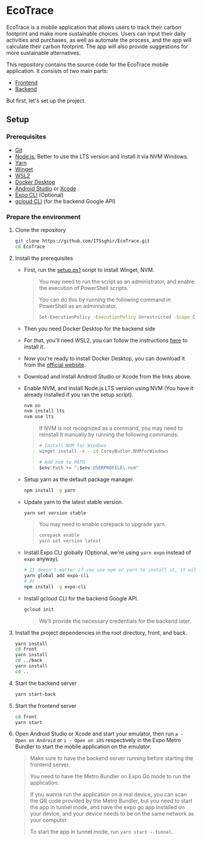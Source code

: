 # EcoTrace

EcoTrace is a mobile application that allows users to track their carbon footprint and make more sustainable choices. Users can input their daily activities and purchases, as well as automate the process, and the app will calculate their carbon footprint. The app will also provide suggestions for more sustainable alternatives.

This repository contains the source code for the EcoTrace mobile application.
It consists of two main parts:

- [Frontend](./front/)
- [Backend](./back/)

But first, let's set up the project.

## Setup

### Prerequisites

- [Git](https://git-scm.com/downloads)
- [Node.js](https://nodejs.org/en/download/), Better to use the LTS version and install it via NVM Windows.
- [Yarn](https://yarnpkg.com/getting-started/install)
- [Winget](https://docs.microsoft.com/en-us/windows/package-manager/winget/)
- [WSL2](https://docs.microsoft.com/en-us/windows/wsl/install)
- [Docker Desktop](https://www.docker.com/products/docker-desktop)
- [Android Studio](https://developer.android.com/studio) or [Xcode](https://developer.apple.com/xcode/)
- [Expo CLI](https://docs.expo.dev/get-started/installation/) (Optional)
- [gcloud CLI](https://cloud.google.com/sdk/docs/install) (for the backend Google API)

### Prepare the environment

1. Clone the repository

    ```bash
    git clone https://github.com/ITSsghir/EcoTrace.git
    cd EcoTrace
    ```

2. Install the prerequisites

    - First, run the [setup.ps1](./setup.ps1) script to install Winget, NVM.

        > You may need to run the script as an administrator, and enable the execution of PowerShell scripts.
        >
        > You can do this by running the following command in PowerShell as an administrator.
        >
        > ```bash
        > Set-ExecutionPolicy -ExecutionPolicy Unrestricted -Scope CurrentUser
        > ```

    - Then you need Docker Desktop for the backend side
    - For that, you'll need WSL2, you can follow the instructions [here](https://docs.microsoft.com/en-us/windows/wsl/install) to install it.
    - Now you're ready to install Docker Desktop, you can download it from the [official website](https://www.docker.com/products/docker-desktop).

    - Download and install Android Studio or Xcode from the links above.

    - Enable NVM, and install Node.js LTS version using NVM (You have it already installed if you ran the setup script).

        ```bash
        nvm on
        nvm install lts
        nvm use lts
        ```

        > If NVM is not recognized as a command, you may need to reinstall it manually by running the following commands:
        >
        > ```bash
        > # Install NVM for Windows
        > winget install -e --id CoreyButler.NVMforWindows
        >
        > # Add nvm to PATH
        > $env:Path += ";$env:USERPROFILE\.nvm"
        > ```

    - Setup yarn as the default package manager.

        ```bash
        npm install -g yarn
        ```

    - Update yarn to the latest stable version.

        ```bash
        yarn set version stable
        ```

        > You may need to enable corepack to upgrade yarn.
        >
        > ```bash
        > corepack enable
        > yarn set version latest
        > ```

    - Install Expo CLI globally (Optional, we're using `yarn expo` instead of `expo` anyway).

        ```bash
        # It doesn't matter if you use npm or yarn to install it, it will work with both.
        yarn global add expo-cli
        # Or
        npm install -g expo-cli
        ```

    - Install gcloud CLI for the backend Google API.

        ```bash
        gcloud init
        ```

        > We'll provide the necessary credentials for the backend later.

3. Install the project dependencies in the root directory, front, and back.

    ```bash
    yarn install
    cd front
    yarn install
    cd ../back
    yarn install
    cd ..
    ```

4. Start the backend server

    ```bash
    yarn start-back
    ```

5. Start the frontend server

    ```bash
    cd front
    yarn start
    ```

6. Open Android Studio or Xcode and start your emulator, then run `a - Open on Android` or `i - Open on iOS` respectively in the Expo Metro Bundler to start the mobile application on the emulator.

    > Make sure to have the backend server running before starting the frontend server.
    >
    > You need to have the Metro Bundler on Expo Go mode to run the application.
    >
    > If you wanna run the application on a real device, you can scan the QR code provided by the Metro Bundler, but you need to start the app in tunnel mode, and have the expo go app installed on your device, and your device needs to be on the same network as your computer.
    >
    > To start the app in tunnel mode, run `yarn start --tunnel`.
